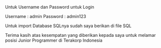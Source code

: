 Untuk Username dan Password untuk Login

Username : admin
Password : admin123

Untuk import Database SQLnya sudah saya berikan di file SQL

Terima kasih atas kesempatan yang diberikan kepada saya untuk melamar posisi Junior Programmer di Terakorp Indonesia
